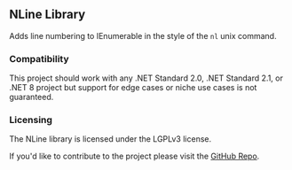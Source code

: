 ## NLine Library
Adds line numbering to IEnumerable<string> in the style of the ``nl`` unix command.

### Compatibility
This project should work with any .NET Standard 2.0, .NET Standard 2.1, or .NET 8 project but support for edge cases or niche use cases is not guaranteed.

### Licensing
The NLine library is licensed under the LGPLv3 license.

If you'd like to contribute to the project please visit the [GitHub Repo](https://github.com/alastairlundy/BasisBox/).